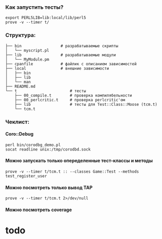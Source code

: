 


### Как запустить тесты?
```
export PERL5LIB=lib:local/lib/perl5
prove -v --timer t/
```

### Структура:
```
├── bin                 # разрабатываемые скрипты
│   └── myscript.pl
├── lib                 # разрабатываемые модули
│   └── MyModule.pm
├── cpanfile            # файлик с описанием зависимостей
├── local               # внешние зависимости
│   ├── bin
│   ├── lib
│   └── man
├── README.md
└── t                       # тесты
    ├── 00_compile.t        # проверка компилябельности
    ├── 00_perlcritic.t     # проверка perlcritic'ом
    ├── lib                 # тесты для Test::Class::Moose (tcm.t)
    └── tcm.t
```


### Чеклист:

#### Coro::Debug

```
perl bin/corodbg_demo.pl
socat readline unix:/tmp/corodbd.sock
```

#### Можно запускать только опеределенные тест-классы и методы
```
prove -v --timer t/tcm.t :: --classes Game::Test --methods test_register_user
```

#### Можно посмотреть только вывод TAP
```
prove -v --timer t/tcm.t 2>/dev/null
```

#### Можно посмотреть coverage

# todo



